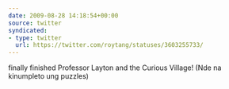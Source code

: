 ```yaml
---
date: 2009-08-28 14:18:54+00:00
source: twitter
syndicated:
- type: twitter
  url: https://twitter.com/roytang/statuses/3603255733/
---
```


finally finished Professor Layton and the Curious Village! (Nde na kinumpleto ung puzzles)